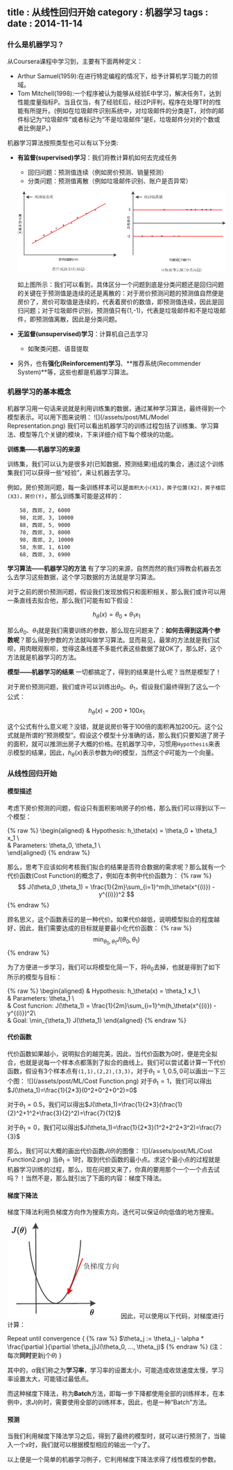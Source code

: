 title    : 从线性回归开始
category : 机器学习
tags     : 
date     : 2014-11-14
---

### 什么是机器学习？

从Coursera课程中学习到，主要有下面两种定义：
- Arthur Samuel(1959):在进行特定编程的情况下，给予计算机学习能力的领域。
- Tom Mitchell(1998):一个程序被认为能够从经验E中学习，解决任务T，达到性能度量指标P。当且仅当，有了经验E后，经过P评判，程序在处理T时的性能有所提升。(例如在垃圾邮件识别系统中，对垃圾邮件的分类是T，对你的邮件标记为“垃圾邮件”或者标记为“不是垃圾邮件”是E，垃圾邮件分对的个数或者比例是P。)
<!--more-->
机器学习算法按照类型也可以有以下分类:
- **有监督(supervised)学习**：我们将教计算机如何去完成任务
	* 回归问题：预测值连续（例如房价预测、销量预测）
	* 分类问题：预测值离散（例如垃圾邮件识别、账户是否异常）

	![](/assets/post/ML/ML_predict.png)

	如上图所示：我们可以看到，具体区分一个问题到底是分类问题还是回归问题的关键在于预测值是连续的还是离散的：对于房价预测问题的预测值自然便是房价了，房价可取值是连续的，代表着房价的数值，即预测值连续，因此是回归问题；对于垃圾邮件识别，预测值只有(1,-1)，代表是垃圾邮件和不是垃圾邮件，即预测值离散，因此是分类问题。
- **无监督(unsupervised)学习**：计算机自己去学习
	* 如聚类问题、语音提取
- 另外，也有**强化(Reinforcement)学习**、**推荐系统(Recommender System)**等，这些也都是机器学习算法。

### 机器学习的基本概念

机器学习用一句话来说就是利用训练集的数据，通过某种学习算法，最终得到一个模型表示。可以用下图来说明：
![](/assets/post/ML/Model Representation.png)
我们可以看出机器学习的训练过程包括了训练集、学习算法、模型等几个关键的模块，下来详细介绍下每个模块的功能。

**训练集——机器学习的来源**

训练集，我们可以认为是很多对(已知数据，预测结果)组成的集合，通过这个训练集我们可以获得一些“经验”，来让机器去学习。

例如，房价预测问题，每一条训练样本可以是`面积大小(X1)，房子位置(X2)，房子楼层(X3)，房价(Y)`，那么训练集可能是这样的：

		58, 西郊, 2, 6000
		98, 北郊, 3, 10000
		88, 西郊, 5, 9000
		78, 西郊, 3, 8000
		98, 南郊, 2, 10000
		58, 东郊, 1, 6100
		68, 西郊, 3, 6900

**学习算法——机器学习的方法**
有了学习的来源，自然而然的我们得教会机器去怎么去学习这些数据，这个学习数据的方法就是学习算法。

对于之前的房价预测问题，假设我们发现放假只和面积相关，那么我们或许可以用一条直线去拟合他，那么我们可能有如下假设：

$$
h_\theta(x) = \theta_0 + \theta_1 x_1
$$

那么$\theta_0$、$\theta_1$就是我们需要训练的参数，那么现在问题来了：**如何去得到这两个参数呢**？那么得到参数的方法就叫做学习算法。显而易见，最笨的方法就是我们试呗，用肉眼观察呗，觉得这条线差不多能代表这些数据了就OK了，那么好，这个方法就是机器学习的方法。

**模型——机器学习的结果**
一切都搞定了，得到的结果是什么呢？当然是模型了！

对于房价预测问题，我们或许可以训练出$\theta_0$、$\theta_1$，假设我们最终得到了这么一个公式：

$$
h_\theta(x) = 200 + 100 x_1
$$

这个公式有什么意义呢？没错，就是说房价等于100倍的面积再加200元。这个公式就是所谓的“预测模型”。假设这个模型十分准确的话，那么我们只要知道了房子的面积，就可以推测出房子大概的价格。在机器学习中，习惯用`Hypothesis`来表示模型的结果，因此，$h_\theta(x)$表示参数为$\theta$的模型，当然这个$\theta$可能为一个向量。

### 从线性回归开始

#### 模型描述
考虑下房价预测的问题，假设只有面积影响房子的价格，那么我们可以得到以下一个模型：

{% raw %}
\begin{aligned}
& Hypothesis: h_\theta(x) = \theta_0 + \theta_1 x_1 \\\
& Parameters: \theta_0, \theta_1 \\\
\end{aligned}
{% endraw %}

那么，思考下应该如何考核我们拟合的结果是否符合数据的需求呢？那么就有一个代价函数(Cost Function)的概念了，例如在本例中代价函数为：
{% raw %}
$$
J(\theta_0 ,\theta_1) = \frac{1}{2m}\sum_{i=1}^m(h_\theta(x^{(i)}) - y^{(i)})^2
$$
{% endraw %}

顾名思义，这个函数表征的是一种代价。如果代价越低，说明模型拟合的程度越好，因此，我们需要达成的目标就是要最小化代价函数：
{% raw %}
$$
\min_{\theta_0, \theta_1} J(\theta_0, \theta_1)
$$
{% endraw %}

为了方便进一步学习，我们可以将模型化简一下，将$\theta_0$去掉，也就是得到了如下所示的模型与目标：

{% raw %}
\begin{aligned}
& Hypothesis: h_\theta(x) = \theta_1 x_1 \\\
& Parameters: \theta_1 \\\
& Cost funcrion: J(\theta_1) = \frac{1}{2m}\sum_{i=1}^m(h_\theta(x^{(i)}) - y^{(i)})^2\\\
& Goal: \min_{\theta_1} J(\theta_1)
\end{aligned}
{% endraw %}

#### 代价函数

代价函数如果越小，说明拟合的越完美，因此，当代价函数为0时，便是完全拟合，也就是说每一个样本点都落到了拟合的曲线上。我们可以尝试着计算一下代价函数，假设有3个样本点有`(1,1),(2,2),(3,3)`，对于$\theta_1=1, 0.5, 0$可以画出一下三个图：
![](/assets/post/ML/Cost Function.png)
对于$\theta_1=1$，我们可以得出$J(\theta_1)=\frac{1}{2*3}(0^2+0^2+0^2)=0$

对于$\theta_1=0.5$，我们可以得出$J(\theta_1)=\frac{1}{2*3}(\frac{1}{2}^2+1^2+\frac{3}{2}^2)=\frac{7}{12}$

对于$\theta_1=0$，我们可以得出$J(\theta_1)=\frac{1}{2*3}(1^2+2^2+3^2)=\frac{7}{3}$

那么，我们可以大概的画出代价函数$J(\theta)$的图像：
![](/assets/post/ML/Cost Function2.png)
当$\theta_1=1$时，取到代价函数的最小点。求这个最小点的过程就是机器学习训练的过程，那么，现在问题又来了，你真的要用那个一个一个点去试吗？！当然不是，那么就引出了下面的内容：梯度下降法。

#### 梯度下降法

梯度下降法利用负梯度方向作为搜索方向，迭代可以保证$\theta$向低值的地方搜索。

![](/assets/post/ML/Gradient.png)
因此，可以使用以下代码，对梯度进行计算：

Repeat until convergence {
{% raw %}
	$\theta_j := \theta_j - \alpha * \frac{\partial }{\partial \theta_j}J(\theta_0, ..., \theta_j)$
{% endraw %}
(注： 每次**同时**更新j个$\theta$) 
}

其中的，$\alpha$我们称之为**学习率**，学习率的设置太小，可能造成收敛速度太慢，学习率设置太大，可能错过最低点。

而这种梯度下降法，称为**Batch**方法，即每一步下降都使用全部的训练样本，在本例中，求$J(\theta)$时，需要使用全部的训练样本，因此，也是一种“Batch”方法。

#### 预测

当我们利用梯度下降法学习之后，得到了最终的模型时，就可以进行预测了，当输入一个$x$时，我们就可以根据模型相应的输出一个$y$了。

以上便是一个简单的机器学习例子，它利用梯度下降法求得了线性模型的参数。